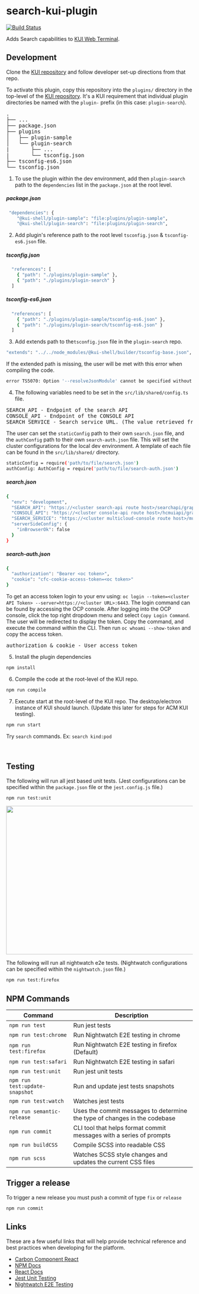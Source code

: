 # search-kui-plugin
[![Build Status](https://travis-ci.com/open-cluster-management/search-kui-plugin.svg?token=jzyyzQmWYBEu33MCMh9p&branch=master)](https://travis-ci.com/open-cluster-management/search-kui-plugin)

Adds Search capabilities to [KUI Web Terminal](https://github.com/open-container-management/kui-web-terminal).

## Development
Clone the [KUI repository](https://github.com/IBM/kui) and follow developer set-up directions from that repo.

To activate this plugin, copy this repository into the `plugins/` directory in the top-level of the [KUI repository](https://github.com/IBM/kui).  It's a KUI requirement that individual plugin directories be named with the `plugin-` prefix (in this case:  `plugin-search`).

<pre>
.
├── ...
├── package.json
├── plugins
│   ├── plugin-sample
│   └── plugin-search
|       ├── ...
|       └── tsconfig.json
├── tsconfig-es6.json
└── tsconfig.json
</pre>

1. To use the plugin within the dev environment, add then `plugin-search` path to the `dependencies` list in the `package.json` at the root level.

##### package.json

```bash
 "dependencies": {
    "@kui-shell/plugin-sample": "file:plugins/plugin-sample",
    "@kui-shell/plugin-search": "file:plugins/plugin-search",
```

2. Add plugin's reference path to the root level `tsconfig.json` & `tsconfig-es6.json` file.

##### tsconfig.json
```bash
  "references": [
    { "path": "./plugins/plugin-sample" },
    { "path": "./plugins/plugin-search" }
  ]
```

##### tsconfig-es6.json
```bash
  "references": [
    { "path": "./plugins/plugin-sample/tsconfig-es6.json" },
    { "path": "./plugins/plugin-search/tsconfig-es6.json" }
  ]
```

3. Add extends path to the`tsconfig.json` file in the `plugin-search` repo.

```bash
"extends": "../../node_modules/@kui-shell/builder/tsconfig-base.json",
```

If the extended path is missing, the user will be met with this error when compiling the code.

```bash
error TS5070: Option '--resolveJsonModule' cannot be specified without 'node' module resolution strategy.
```

4. The following variables need to be set in the `src/lib/shared/config.ts` file.

<pre>
SEARCH_API - Endpoint of the search API
CONSOLE_API - Endpoint of the CONSOLE API
SEARCH_SERVICE - Search service URL. (The value retrieved from this endpoint, is to ensure that the Search API is installed on the cluster)
</pre>

The user can set the `staticConfig` path to their own `search.json` file, and the `authConfig` path to their own `search-auth.json` file. This will set the cluster configurations for the local dev environment. A template of each file can be found in the `src/lib/shared/` directory.

```bash
staticConfig = require('path/to/file/search.json')
authConfig: AuthConfig = require('path/to/file/search-auth.json')
```
##### search.json
```bash
{
  "env": "development",
  "SEARCH_API": "https://<cluster search-api route host>/searchapi/graphql",
  "CONSOLE_API": "https://<cluster console-api route host>/hcmuiapi/graphql",
  "SEARCH_SERVICE": "https://<cluster multicloud-console route host>/multicloud/servicediscovery/search",
  "serverSideConfig": {
    "inBrowserOk": false
  }
}
```

##### search-auth.json
```bash
{
  "authorization": "Bearer <oc token>",
  "cookie": "cfc-cookie-access-token=<oc token>"
}
```

To get an access token login to your env using: `oc login --token=<cluster API Token> --server=https://<cluster URL>:6443`. The login command can be found by accessing the OCP console. After logging into the OCP console, click the top right dropdown menu and select `Copy Login Command`. The user will be redirected to display the token. Copy the command, and execute the command within the CLI. Then run `oc whoami --show-token` and copy the access token.

<pre>
authorization & cookie - User access token
</pre>

5. Install the plugin dependencies

```bash
npm install
```

6. Compile the code at the root-level of the KUI repo.

```bash
npm run compile
```

7. Execute start at the root-level of the KUI repo.  The desktop/electron instance of KUI should launch. (Update this later for steps for ACM KUI testing).

```bash
npm run start
```

Try `search` commands. Ex: `search kind:pod`

<br>
<a href="docs/readme/images/search-command.gif">
    <img alt="" src="docs/readme/images/search-command.gif"></img>
</a>

## Testing

The following will run all jest based unit tests. (Jest configurations can be specified within the `package.json` file or the `jest.config.js` file.)

```bash
npm run test:unit
```

<a href="docs/readme/images/search-command.gif">
    <img alt="" src="docs/readme/images/jest-testing.gif" width=890 height=400></img>
</a>

The following will run all nightwatch e2e tests. (Nightwatch configurations can be specified within the `nightwatch.json` file.)

```bash
npm run test:firefox
```

## NPM Commands

| Command                                | Description                                                                |
|----------------------------------------|----------------------------------------------------------------------------|
| `npm run test`                         | Run jest tests                                                             |
| `npm run test:chrome`                  | Run Nightwatch E2E testing in chrome                                       |
| `npm run test:firefox`                 | Run Nightwatch E2E testing in firefox (Default)                            |
| `npm run test:safari`                  | Run Nightwatch E2E testing in safari                                       |
| `npm run test:unit`                    | Run jest unit tests                                                        |
| `npm run test:update-snapshot`         | Run and update jest tests snapshots                                        |
| `npm run test:watch`                   | Watches jest tests                                                         |
| `npm run semantic-release`             | Uses the commit messages to determine the type of changes in the codebase  |
| `npm run commit`                       | CLI tool that helps format commit messages with a series of prompts        |
| `npm run buildCSS`                     | Compile SCSS into readable CSS                                             |
| `npm run scss`                         | Watches SCSS style changes and updates the current CSS files               |

## Trigger a release
To trigger a new release you must push a commit of type `fix` or `release`
```bash
npm run commit
```

## Links

These are a few useful links that will help provide technical reference and best practices when developing for the platform.

- [Carbon Component React](https://github.com/carbon-design-system/carbon-components-react)
- [NPM Docs](https://docs.npmjs.com)
- [React Docs](https://reactjs.org/docs/hello-world.html)
- [Jest Unit Testing](https://jestjs.io/docs/en/getting-started)
- [Nightwatch E2E Testing](https://nightwatchjs.org/guide)
